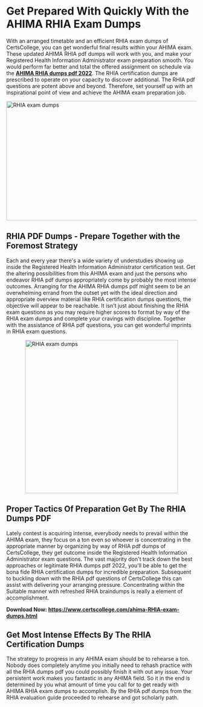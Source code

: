 <h1><strong>Get Prepared With Quickly With the AHIMA RHIA Exam Dumps&nbsp;</strong></h1>
<p><span style="font-weight: 400;">With an arranged timetable and an efficient  RHIA exam dumps of CertsCollege, you can get wonderful final results within your AHIMA exam. These updated AHIMA RHIA pdf dumps will work with you, and make your Registered Health Information Administrator exam preparation smooth. You would perform far better and total the offered assignment on schedule via the <strong><a href="https://www.certscollege.com/ahima-RHIA-exam-dumps.html">AHIMA RHIA dumps pdf 2022</a></strong>. The RHIA certification dumps are prescribed to operate on your capacity to discover additional. The  RHIA pdf questions are potent above and beyond. Therefore, set yourself up with an inspirational point of view and achieve the AHIMA exam preparation job.&nbsp;</span></p>
<p><span style="font-weight: 400;"><img style="display: block; margin-left: auto; margin-right: auto;" src="https://i.ibb.co/CPDK3ps/Yellow-and-Blue-Initiative-Blog-Banner.png" alt="RHIA exam dumps" width="559" height="315" /></span></p>
<h2><strong>RHIA PDF Dumps - Prepare Together with the Foremost Strategy</strong></h2>
<p><span style="font-weight: 400;">Each and every year there's a wide variety of understudies showing up inside the Registered Health Information Administrator certification test. Get the altering possibilities from this AHIMA exam and just the persons who endeavor RHIA pdf dumps appropriately come by probably the most intense outcomes. Arranging for the AHIMA RHIA dumps pdf might seem to be an overwhelming errand from the outset yet with the ideal direction and appropriate overview material like RHIA certification dumps questions, the objective will appear to be reachable. It isn't just about finishing the RHIA exam questions as you may require higher scores to format by way of the RHIA exam dumps and complete your cravings with discipline. Together with the assistance of RHIA pdf questions, you can get wonderful imprints in RHIA exam questions.</span></p>
<p><span style="font-weight: 400;"><a href="https://tinyurl.com/ydx94w7v"><img style="display: block; margin-left: auto; margin-right: auto;" src="https://i.ibb.co/9tMrhdY/Teacher-Appreciation-Invitation.png" alt="RHIA exam dumps " width="404" height="404" /></a></span></p>
<h2><strong>Proper Tactics Of Preparation Get By The RHIA Dumps PDF</strong></h2>
<p><span style="font-weight: 400;">Lately contest is acquiring intense, everybody needs to prevail within the AHIMA exam, they focus on a ton even so whoever is concentrating in the appropriate manner by organizing by way of RHIA pdf dumps of CertsCollege, they get outcome inside the Registered Health Information Administrator exam questions. The vast majority don't track down the best approaches or legitimate RHIA dumps pdf 2022, you'll be able to get the bona fide RHIA certification dumps for incredible preparation. Subsequent to buckling down with the  RHIA pdf questions of CertsCollege this can assist with delivering your arranging pressure. Concentrating within the Suitable manner with refreshed RHIA braindumps is really a element of accomplishment.</span></p>
<p><span style="font-weight: 400;"><strong>Download Now: <a href="https://www.certscollege.com/ahima-RHIA-exam-dumps.html">https://www.certscollege.com/ahima-RHIA-exam-dumps.html</a></strong></span></p>
<h2><strong>Get Most Intense Effects By The RHIA Certification Dumps</strong></h2>
<p><span style="font-weight: 400;">The strategy to progress in any AHIMA exam should be to rehearse a ton. Nobody does completely anytime you initially need to rehash practice with all the RHIA dumps pdf you could possibly finish it with out any issue. Your persistent work makes you fantastic in any AHIMA field. So it in the end is determined by you what amount of time you call for to get ready with AHIMA RHIA exam dumps to accomplish. By the RHIA pdf dumps from the RHIA evaluation guide proceeded to rehearse and got scholarly path.</span></p>
